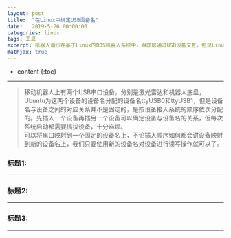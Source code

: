 ```yaml
---
layout: post
title:  "在Linux中绑定USB设备名"
date:   2019-5-26 00:00:00
categories: linux
tags: 工具
excerpt: 机器人运行在基于Linux的ROS机器人系统中，跟底层通过USB设备交互，但是Linux设备启动顺序不确定，通过USB号访问设备很麻烦
mathjax: true
---
```

* content
{:toc}
---


> 移动机器人上有两个USB串口设备，分别是激光雷达和机器人底盘，Ubuntu为这两个设备的设备名分配的设备名ttyUSB0和ttyUSB1，但是设备名与设备之间的对应关系并不是固定的，是按设备接入系统的顺序依次分配的。先插入一个设备再插另一个设备可以确定设备与设备名的关系，但每次系统启动都需要插拔设备，十分麻烦。<br/>
可以将串口映射到一个固定的设备名上，不论插入顺序如何都会讲设备映射到新的设备名上，我们只要使用新的设备名对设备进行读写操作就可以了。<br/>



### 标题1:


---

### 标题2:




---

### 标题3:



---
